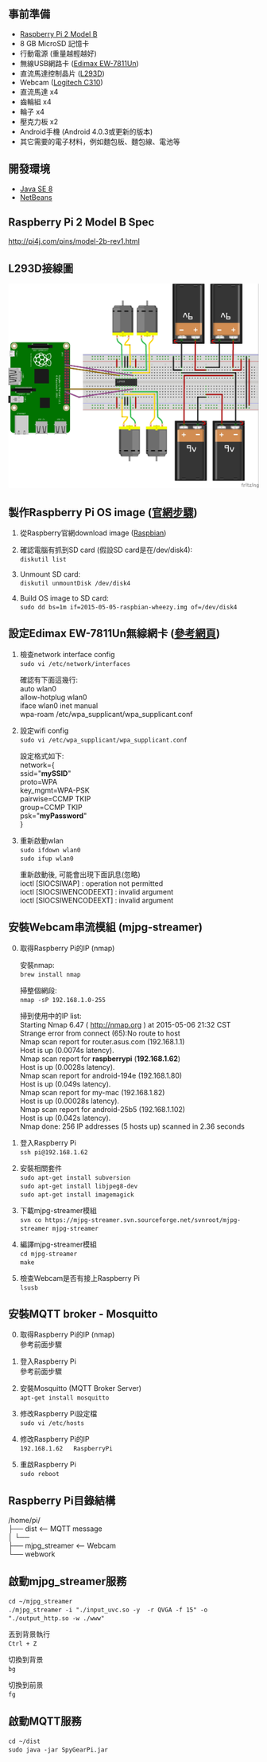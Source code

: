 ## 事前準備
* [Raspberry Pi 2 Model B](http://www.raspberrypi.com.tw/4063/54/)
* 8 GB MicroSD 記憶卡
* 行動電源 (重量越輕越好)
* 無線USB網路卡 ([Edimax EW-7811Un](http://www.edimax.com.tw/tw/produce_detail.php?pd_id=301&pl1_id=1&pl2_id=68))
* 直流馬達控制晶片 ([L293D](http://www.ti.com/lit/ds/symlink/l293.pdf))
* Webcam ([Logitech C310](http://www.logitech.com/zh-tw/product/hd-webcam-c310))
* 直流馬達 x4
* 齒輪組 x4
* 輪子 x4
* 壓克力板 x2
* Android手機 (Android 4.0.3或更新的版本)
* 其它需要的電子材料，例如麵包板、麵包線、電池等

## 開發環境
* [Java SE 8](http://www.oracle.com/technetwork/java/javase/downloads/index.html)
* [NetBeans](https://netbeans.org/downloads/)

## Raspberry Pi 2 Model B Spec  
http://pi4j.com/pins/model-2b-rev1.html  

## L293D接線圖  

![](https://github.com/b9202050/SpyGear/blob/master/pi/SpyGear_L293D.jpg)  

## 製作Raspberry Pi OS image ([官網步驟](https://www.raspberrypi.org/documentation/installation/installing-images/mac.md))  

1. 從Raspberry官網download image ([Raspbian](http://downloads.raspberrypi.org/raspbian_latest))  

2. 確認電腦有抓到SD card (假設SD card是在/dev/disk4):  
   `diskutil list`  
   
3. Unmount SD card:  
   `diskutil unmountDisk /dev/disk4`  
   
4. Build OS image to SD card:  
   `sudo dd bs=1m if=2015-05-05-raspbian-wheezy.img of=/dev/disk4`  
   
## 設定Edimax EW-7811Un無線網卡 ([參考網頁](http://www.savagehomeautomation.com/projects/raspberry-pi-installing-the-edimax-ew-7811un-usb-wifi-adapte.html))  
1. 檢查network interface config  
   `sudo vi /etc/network/interfaces`  
   
   確認有下面這幾行:  
   auto wlan0  
   allow-hotplug wlan0  
   iface wlan0 inet manual  
   wpa-roam /etc/wpa_supplicant/wpa_supplicant.conf  
   
2. 設定wifi config  
   `sudo vi /etc/wpa_supplicant/wpa_supplicant.conf`  
   
   設定格式如下:  
   network={  
      ssid="**mySSID**"  
      proto=WPA  
      key_mgmt=WPA-PSK  
      pairwise=CCMP TKIP  
      group=CCMP TKIP  
      psk="**myPassword**"  
   }  
   
3. 重新啟動wlan  
   `sudo ifdown wlan0`  
   `sudo ifup wlan0`  
   
   重新啟動後, 可能會出現下面訊息(忽略)  
   ioctl [SIOCSIWAP] : operation not permitted  
   ioctl [SIOCSIWENCODEEXT] : invalid argument  
   ioctl [SIOCSIWENCODEEXT] : invalid argument  
   
## 安裝Webcam串流模組 (mjpg-streamer)  
0. 取得Raspberry Pi的IP (nmap)  
   
   安裝nmap:  
   `brew install nmap`  
   
   掃整個網段:  
   `nmap -sP 192.168.1.0-255`  
  
   掃到使用中的IP list:  
   Starting Nmap 6.47 ( http://nmap.org ) at 2015-05-06 21:32 CST  
   Strange error from connect (65):No route to host  
   Nmap scan report for router.asus.com (192.168.1.1)  
   Host is up (0.0074s latency).  
   Nmap scan report for **raspberrypi** (**192.168.1.62**)  
   Host is up (0.0028s latency).  
   Nmap scan report for android-194e (192.168.1.80)  
   Host is up (0.049s latency).  
   Nmap scan report for my-mac (192.168.1.82)  
   Host is up (0.00028s latency).  
   Nmap scan report for android-25b5 (192.168.1.102)  
   Host is up (0.042s latency).  
   Nmap done: 256 IP addresses (5 hosts up) scanned in 2.36 seconds  
   
1. 登入Raspberry Pi  
   `ssh pi@192.168.1.62`  
   
2. 安裝相關套件  
   `sudo apt-get install subversion`  
   `sudo apt-get install libjpeg8-dev`  
   `sudo apt-get install imagemagick`  
   
3. 下載mjpg-streamer模組  
   `svn co https://mjpg-streamer.svn.sourceforge.net/svnroot/mjpg-streamer mjpg-streamer`  

4. 編譯mjpg-streamer模組  
   `cd mjpg-streamer`  
   `make`  
   
5. 檢查Webcam是否有接上Raspberry Pi  
   `lsusb`  

## 安裝MQTT broker - Mosquitto
0. 取得Raspberry Pi的IP (nmap)  
   參考前面步驟  

1. 登入Raspberry Pi  
   參考前面步驟  

2. 安裝Mosquitto (MQTT Broker Server)  
   `apt-get install mosquitto`  

3. 修改Raspberry Pi設定檔  
   `sudo vi /etc/hosts`  

4. 修改Raspberry Pi的IP  
   `192.168.1.62   RaspberryPi`  

5. 重啟Raspberry Pi  
   `sudo reboot`  

## Raspberry Pi目錄結構  

/home/pi/  
   ├── dist             <-- MQTT message  
   │     └──   
   ├── mjpg_streamer    <-- Webcam  
   └── webwork  

## 啟動mjpg_streamer服務  
   
   `cd ~/mjpg_streamer`  
   `./mjpg_streamer -i "./input_uvc.so -y  -r QVGA -f 15" -o "./output_http.so -w ./www"`  
   
   丟到背景執行  
   `Ctrl + Z`  
   
   切換到背景  
   `bg`  
   
   切換到前景  
   `fg`  
   
## 啟動MQTT服務  
   
   `cd ~/dist`  
   `sudo java -jar SpyGearPi.jar`  
